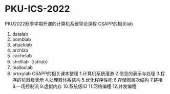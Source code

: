# PKU-ICS-2022
PKU2022秋季学期开课的计算机系统导论课程
CSAPP的相关lab
1. datalab
2. bomblab
3. attacklab
4. archlab
5. cachelab
6. shelllab（tshlab）
7. malloclab
8. proxylab
CSAPP的相关课本整理
1.计算机系统漫游
2.信息的表示与处理
3.程序的机器级表示
4.处理器体系结构
5.优化程序性能
6.存储器层次结构
7.链接
8.一场控制流
9.虚拟内存
10.系统级IO
11.网络编程
12.并发编程
